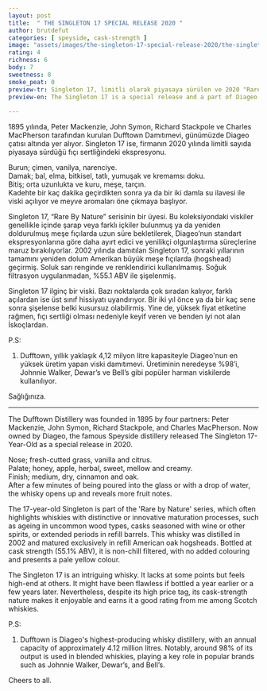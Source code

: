 ```yaml
---
layout: post
title:  " THE SINGLETON 17 SPECIAL RELEASE 2020 "
author: brutdefut
categories: [ speyside, cask-strength ]
image: "assets/images/the-singleton-17-special-release-2020/the-singleton-17-special-release-2020.JPG"
rating: 4
richness: 6
body: 7
sweetness: 8
smoke_peat: 0
preview-tr: Singleton 17, limitli olarak piyasaya sürülen ve 2020 "Rare By Nature" koleksiyonuna ait ekspresyon.                          
preview-en: The Singleton 17 is a special release and a part of Diageo's "Rare By Nature" Collection.  
                 
---
```


1895 yılında, Peter Mackenzie, John Symon, Richard Stackpole ve Charles MacPherson tarafından kurulan Dufftown Damıtımevi, günümüzde Diageo çatısı altında yer alıyor. Singleton 17 ise, firmanın 2020 yılında limitli sayıda piyasaya sürdüğü fıçı sertliğindeki ekspresyonu.  

Burun; çimen, vanilya, narenciye.   
Damak; bal, elma, bitkisel, tatlı, yumuşak ve kremamsı doku.  
Bitiş; orta uzunlukta ve kuru, meşe, tarçın.    
Kadehte bir kaç dakika geçirdikten sonra ya da bir iki damla su ilavesi ile viski açılıyor ve meyve aromaları öne çıkmaya başlıyor.    

Singleton 17, “Rare By Nature” serisinin bir üyesi. Bu koleksiyondaki viskiler genellikle içinde şarap veya farklı içkiler bulunmuş ya da yeniden doldurulmuş meşe fıçılarda uzun süre bekletilerek, Diageo’nun standart ekspresyonlarına göre daha ayırt edici ve yenilikçi olgunlaştırma süreçlerine maruz bırakılıyorlar. 
2002 yılında damıtılan Singleton 17, sonraki yıllarının tamamını yeniden dolum Amerikan büyük meşe fıçılarda (hogshead) geçirmiş. Soluk sarı renginde ve renklendirici kullanılmamış. Soğuk filtrasyon uygulanmadan, %55.1 ABV ile şişelenmiş.    

Singleton 17 ilginç bir viski. Bazı noktalarda çok sıradan kalıyor, farklı açılardan ise üst sınıf hissiyatı uyandırıyor. Bir iki yıl önce ya da bir kaç sene sonra şişelense belki kusursuz olabilirmiş. Yine de, yüksek fiyat etiketine rağmen, fıçı sertliği olması nedeniyle keyif veren ve benden iyi not alan İskoçlardan.  

P.S:   
1. Dufftown, yıllık yaklaşık 4,12 milyon litre kapasiteyle Diageo'nun en yüksek üretim yapan viski damıtımevi. Üretiminin neredeyse %98’i, Johnnie Walker, Dewar’s ve Bell’s gibi popüler harman viskilerde kullanılıyor.  

Sağlığınıza.    
   
-----------------------------------------------

<p id="english"></p>

The Dufftown Distillery was founded in 1895 by four partners: Peter Mackenzie, John Symon, Richard Stackpole, and Charles MacPherson. Now owned by Diageo, the famous Speyside distillery released The Singleton 17-Year-Old as a special release in 2020.  

Nose; fresh-cutted grass, vanilla and citrus.   
Palate; honey, apple, herbal, sweet, mellow and creamy.     
Finish; medium, dry, cinnamon and oak.     
After a few minutes of being poured into the glass or with a drop of water, the whisky opens up and reveals more fruit notes.  

The 17-year-old Singleton is part of the 'Rare by Nature' series, which often highlights whiskies with distinctive or innovative maturation processes, such as ageing in uncommon wood types, casks seasoned with wine or other spirits, or extended periods in refill barrels. This whisky was distilled in 2002 and matured exclusively in refill American oak hogsheads. Bottled at cask strength (55.1% ABV), it is non-chill filtered, with no added colouring and presents a pale yellow colour.   

The Singleton 17 is an intriguing whisky. It lacks at some points but feels high-end at others. It might have been flawless if bottled a year earlier or a few years later. Nevertheless, despite its high price tag, its cask-strength nature makes it enjoyable and earns it a good rating from me among Scotch whiskies.

P.S:  
1. Dufftown is Diageo's highest-producing whisky distillery, with an annual capacity of approximately 4.12 million litres. Notably, around 98% of its output is used in blended whiskies, playing a key role in popular brands such as Johnnie Walker, Dewar’s, and Bell’s.   

Cheers to all.    
 
  
